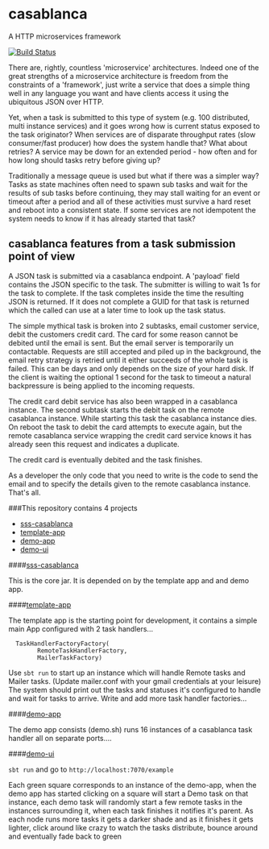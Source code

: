 # casablanca
A HTTP microservices framework

[![Build Status](https://travis-ci.org/mcsherrylabs/casablanca.svg?branch=master)](https://travis-ci.org/mcsherrylabs/casablanca)

There are, rightly, countless 'microservice' architectures. Indeed one of the great strengths of a microservice architecture is freedom from the constraints of a 'framework', just write a service that does a simple thing well in any language you want and have clients access it using the ubiquitous JSON over HTTP.
   
Yet, when a task is submitted to this type of system (e.g. 100 distributed, multi instance services) and it goes wrong how is current status exposed to the task originator? When services are of disparate throughput rates (slow consumer/fast producer) how does the system handle that? What about retries? A service may be down for an extended period - how often and for how long should tasks retry before giving up? 
 
Traditionally a message queue is used but what if there was a simpler way? Tasks as state machines often need to spawn sub tasks and wait for the results of sub tasks before continuing, they may stall waiting for an event or timeout after a period and all of these activities must survive a hard reset and reboot into a consistent state. If some services are not idempotent the system needs to know if it has already started that task?
     
## casablanca features from a task submission point of view
      
A JSON task is submitted via a casablanca endpoint. A 'payload' field contains the JSON specific to the task. The submitter is willing to wait 1s for the task to complete. If the task completes inside the time the resulting JSON is returned. If it does not complete a GUID for that task is returned which the called can use at a later time to look up the task status. 
  
The simple mythical task is broken into 2 subtasks, email customer service, debit the customers credit card. The card for some reason cannot be debited until the email is sent. But the email server is temporarily un contactable. Requests are still accepted and piled up in the background, the email retry strategy is retried until it either succeeds of the whole task is failed. This can be days and only depends on the size of your hard disk. If the client is waiting the optional 1 second for the task to timeout a natural backpressure is being applied to the incoming requests.
     
The credit card debit service has also been wrapped in a casablanca instance. The second subtask starts the debit task on the remote casablanca instance. While starting this task the casablanca instance dies. On reboot the task to debit the card attempts to execute again, but the remote casablanca service wrapping the credit card service knows it has already seen this request and indicates a duplicate. 
         
The credit card is eventually debited and the task finishes.
 
As a developer the only code that you need to write is the code to send the email and to specify the details given to the remote casablanca instance. That's all.
       
###This repository contains 4 projects

 - [sss-casablanca](./sss.casablanca/README.md "sss.casablanca README.md")
 - [template-app](./template-app/README.md "template-app README.md")
 - [demo-app](./demo-app/README.md "demo-app README.md")
 - [demo-ui](./demo-ui/README.md "demo-ui README.md")
 
####[sss-casablanca](./sss.casablanca/README.md "sss.casablanca README.md")

This is the core jar. It is depended on by the template app and and demo app.  
 
####[template-app](./template-app/README.md "template-app README.md")

The template app is the starting point for development, it contains a simple main App configured with 2 task handlers...  
  
```
  TaskHandlerFactoryFactory(
        RemoteTaskHandlerFactory,
        MailerTaskFactory)
```
     
Use ```sbt run``` to start up an instance which will handle Remote tasks and Mailer tasks. (Update mailer.conf with your gmail credentials at your leisure) The system should print out the tasks and statuses it's configured to handle and wait for tasks to arrive. Write and add more task handler factories... 

####[demo-app](./demo-app/README.md "demo-app README.md")

The demo app consists (demo.sh) runs 16 instances of a casablanca task handler all on separate ports....
 
####[demo-ui](./demo-ui/README.md "demo-ui README.md")
  
```sbt run``` and go to ```http://localhost:7070/example``` 
  
Each green square corresponds to an instance of the demo-app, when the demo app has started clicking on a square will start a Demo task on that instance, each demo task will randomly start a few remote tasks in the instances surrounding it, when each task finishes it notifies it's parent. As each node runs more tasks it gets a darker shade and as it finishes it gets lighter, click around like crazy to watch the tasks distribute, bounce around and eventually fade back to green      